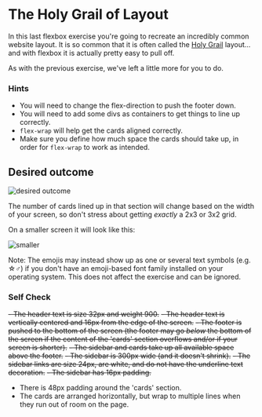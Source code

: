 # The Holy Grail of Layout

In this last flexbox exercise you're going to recreate an incredibly common website layout. It is so common that it is often called the [Holy Grail](https://www.google.com/search?q=holy+grail+layout&tbm=isch&sclient=img) layout... and with flexbox it is actually pretty easy to pull off.

As with the previous exercise, we've left a little more for you to do.

### Hints
- You will need to change the flex-direction to push the footer down.
- You will need to add some divs as containers to get things to line up correctly.
- `flex-wrap` will help get the cards aligned correctly.
-  Make sure you define how much space the cards should take up, in order for `flex-wrap` to work as intended.

## Desired outcome

![desired outcome](./desired-outcome.png)

The number of cards lined up in that section will change based on the width of your screen, so don't stress about getting _exactly_ a 2x3 or 3x2 grid.

On a smaller screen it will look like this:

![smaller](./desired-outcome-smaller.png)

Note: The emojis may instead show up as one or several text symbols (e.g. &#9734;&#9794;) if you don't have an emoji-based font family installed on your operating system. This does not affect the exercise and can be ignored.

### Self Check
~~- The header text is size 32px and weight 900.~~
~~- The header text is vertically centered and 16px from the edge of the screen.~~
~~- The footer is pushed to the bottom of the screen (the footer may go _below_ the bottom of the screen if the content of the 'cards' section overflows and/or if your screen is shorter).~~
~~- The sidebar and cards take up all available space above the footer.~~
~~- The sidebar is 300px wide (and it doesn't shrink).~~
~~- The sidebar links are size 24px, are white, and do not have the underline text decoration.~~
~~- The sidebar has 16px padding.~~
- There is 48px padding around the 'cards' section.
- The cards are arranged horizontally, but wrap to multiple lines when they run out of room on the page.
